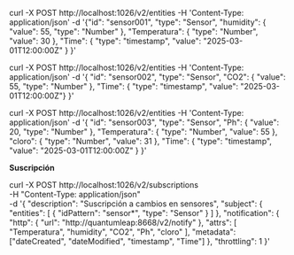 curl -X POST http://localhost:1026/v2/entities -H 'Content-Type: application/json' -d '{"id": "sensor001", "type": "Sensor", 
"humidity": {
    "value": 55, 
    "type": "Number"
    }, 
"Temperatura": { 
    "type": "Number", 
    "value": 30
    },
"Time": {
    "type": "timestamp", 
    "value": "2025-03-01T12:00:00Z"
    } 
  }'

curl -X POST   http://localhost:1026/v2/entities   -H 'Content-Type: application/json'   -d '{
  "id": "sensor002",
  "type": "Sensor",
  "CO2": {
    "value": 55,
    "type": "Number"
  },
  "Time": { "type": "timestamp", "value": "2025-03-01T12:00:00Z"} 
}'

curl -X POST   http://localhost:1026/v2/entities   -H 'Content-Type: application/json'   -d '{
  "id": "sensor003",
  "type": "Sensor",
  "Ph": {
    "value": 20,
    "type": "Number"
  }, 
  "Temperatura": {
    "type": "Number", 
    "value": 55
  }, 
  "cloro": {
    "type": "Number", 
    "value": 31
  }, 
  "Time": {
    "type": "timestamp", 
    "value": "2025-03-01T12:00:00Z"
  }
}'


**Suscripción**

curl -X POST http://localhost:1026/v2/subscriptions \
  -H "Content-Type: application/json" \
  -d '{
    "description": "Suscripción a cambios en sensores",
    "subject": {
      "entities": [
        {
          "idPattern": "sensor*",
          "type": "Sensor"
        }
      ]
    },
    "notification": {
      "http": {
        "url": "http://quantumleap:8668/v2/notify"
      },
      "attrs": [
        "Temperatura", "humidity", "CO2", "Ph", "cloro"
      ],
      "metadata": ["dateCreated", "dateModified", "timestamp", "Time"]
    },
    "throttling": 1
  }'

